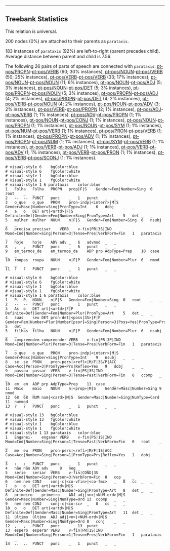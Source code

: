 

--------------------------------------------------------------------------------

## Treebank Statistics

This relation is universal.

200 nodes (0%) are attached to their parents as `parataxis`.

183 instances of `parataxis` (92%) are left-to-right (parent precedes child).
Average distance between parent and child is 7.56.

The following 26 pairs of parts of speech are connected with `parataxis`: [pt-pos/PROPN]()-[pt-pos/VERB]() (60; 30% instances), [pt-pos/NOUN]()-[pt-pos/VERB]() (50; 25% instances), [pt-pos/VERB]()-[pt-pos/VERB]() (33; 17% instances), [pt-pos/NOUN]()-[pt-pos/NOUN]() (11; 6% instances), [pt-pos/NOUN]()-[pt-pos/ADJ]() (5; 3% instances), [pt-pos/NOUN]()-[pt-pos/DET]() (5; 3% instances), [pt-pos/PROPN]()-[pt-pos/NOUN]() (5; 3% instances), [pt-pos/PROPN]()-[pt-pos/ADJ]() (4; 2% instances), [pt-pos/PROPN]()-[pt-pos/DET]() (4; 2% instances), [pt-pos/VERB]()-[pt-pos/NOUN]() (4; 2% instances), [pt-pos/NOUN]()-[pt-pos/ADV]() (3; 2% instances), [pt-pos/VERB]()-[pt-pos/PROPN]() (2; 1% instances), [pt-pos/ADJ]()-[pt-pos/VERB]() (1; 1% instances), [pt-pos/ADV]()-[pt-pos/PROPN]() (1; 1% instances), [pt-pos/NOUN]()-[pt-pos/CONJ]() (1; 1% instances), [pt-pos/NOUN]()-[pt-pos/PROPN]() (1; 1% instances), [pt-pos/NOUN]()-[pt-pos/SYM]() (1; 1% instances), [pt-pos/NUM]()-[pt-pos/VERB]() (1; 1% instances), [pt-pos/PRON]()-[pt-pos/VERB]() (1; 1% instances), [pt-pos/PROPN]()-[pt-pos/ADV]() (1; 1% instances), [pt-pos/PROPN]()-[pt-pos/NUM]() (1; 1% instances), [pt-pos/SYM]()-[pt-pos/VERB]() (1; 1% instances), [pt-pos/VERB]()-[pt-pos/ADJ]() (1; 1% instances), [pt-pos/VERB]()-[pt-pos/ADV]() (1; 1% instances), [pt-pos/VERB]()-[pt-pos/PRON]() (1; 1% instances), [pt-pos/VERB]()-[pt-pos/SCONJ]() (1; 1% instances).


~~~ conllu
# visual-style 6	bgColor:blue
# visual-style 6	fgColor:white
# visual-style 1	bgColor:blue
# visual-style 1	fgColor:white
# visual-style 1 6 parataxis	color:blue
1	Folha	Folha	PROPN	prop|F|S	Gender=Fem|Number=Sing	0	root	_	_
2	--	--	PUNCT	punc	_	1	punct	_	_
3	o_que	o_que	PRON	pron-indp|<interr>|M|S	Gender=Masc|Number=Sing|PronType=Int	6	dobj	_	_
4	a	o	DET	art|<artd>|F|S	Definite=Def|Gender=Fem|Number=Sing|PronType=Art	5	det	_	_
5	mulher	mulher	NOUN	n|F|S	Gender=Fem|Number=Sing	6	nsubj	_	_
6	precisa	precisar	VERB	v-fin|PR|3S|IND	Mood=Ind|Number=Sing|Person=3|Tense=Pres|VerbForm=Fin	1	parataxis	_	_
7	hoje	hoje	ADV	adv	_	6	advmod	_	_
8	,	,	PUNCT	punc	_	6	punct	_	_
9	em_termos_de	em_termos_de	ADP	prp	AdpType=Prep	10	case	_	_
10	roupas	roupa	NOUN	n|F|P	Gender=Fem|Number=Plur	6	nmod	_	_
11	?	?	PUNCT	punc	_	1	punct	_	_

~~~


~~~ conllu
# visual-style 6	bgColor:blue
# visual-style 6	fgColor:white
# visual-style 1	bgColor:blue
# visual-style 1	fgColor:white
# visual-style 1 6 parataxis	color:blue
1	P.	P.	NOUN	n|F|S	Gender=Fem|Number=Sing	0	root	_	_
2	--	--	PUNCT	punc	_	1	punct	_	_
3	As	o	DET	art|<artd>|F|P	Definite=Def|Gender=Fem|Number=Plur|PronType=Art	5	det	_	_
4	suas	seu	DET	pron-det|<poss|3S>|F|P	Gender=Fem|Number=Plur|Number[psor]=Sing|Person=3|Poss=Yes|PronType=Prs	5	det	_	_
5	filhas	filha	NOUN	n|F|P	Gender=Fem|Number=Plur	6	nsubj	_	_
6	compreendem	compreender	VERB	v-fin|PR|3P|IND	Mood=Ind|Number=Plur|Person=3|Tense=Pres|VerbForm=Fin	1	parataxis	_	_
7	o_que	o_que	PRON	pron-indp|<interr>|M|S	Gender=Masc|Number=Sing|PronType=Int	9	nsubj	_	_
8	se	se	PRON	pron-pers|<refl>|M/F|3S/P|ACC	Case=Acc|Person=3|PronType=Prs|Reflex=Yes	9	dobj	_	_
9	passou	passar	VERB	v-fin|PS|3S|IND	Mood=Ind|Number=Sing|Person=3|Tense=Past|VerbForm=Fin	6	ccomp	_	_
10	em	em	ADP	prp	AdpType=Prep	11	case	_	_
11	Maio	maio	NOUN	n|<prop>|M|S	Gender=Masc|Number=Sing	9	nmod	_	_
12	68	68	NUM	num|<card>|M|S	Gender=Masc|Number=Sing|NumType=Card	11	nummod	_	_
13	?	?	PUNCT	punc	_	1	punct	_	_

~~~


~~~ conllu
# visual-style 13	bgColor:blue
# visual-style 13	fgColor:white
# visual-style 1	bgColor:blue
# visual-style 1	fgColor:white
# visual-style 1 13 parataxis	color:blue
1	Enganei-	enganar	VERB	v-fin|PS|1S|IND	Mood=Ind|Number=Sing|Person=1|Tense=Past|VerbForm=Fin	0	root	_	_
2	me	eu	PRON	pron-pers|<refl>|M/F|1S|ACC	Case=Acc|Number=Sing|Person=1|PronType=Prs|Reflex=Yes	1	dobj	_	_
3	:	:	PUNCT	punc	_	1	punct	_	_
4	não	não	ADV	adv	_	8	neg	_	_
5	serie	seriar	VERB	v-fin|COND|3S	Mood=Cnd|Number=Sing|Person=3|VerbForm=Fin	8	cop	_	_
6	nem	nem	CONJ	conj-c|<co-vfin>|<co-fmc>	_	8	cc	_	_
7	o	o	DET	art|<artd>|M|S	Definite=Def|Gender=Masc|Number=Sing|PronType=Art	8	det	_	_
8	primeiro	primeiro	ADJ	adj|<n>|<NUM-ord>|M|S	Gender=Masc|Number=Sing|NumType=Ord	13	ccomp	_	_
9	nem	nem	CONJ	conj-c|<co-sc>	_	8	cc	_	_
10	o	o	DET	art|<artd>|M|S	Definite=Def|Gender=Masc|Number=Sing|PronType=Art	11	det	_	_
11	último	último	ADJ	adj|<n>|<NUM-ord>|M|S	Gender=Masc|Number=Sing|NumType=Ord	8	conj	_	_
12	,	,	PUNCT	punc	_	13	punct	_	_
13	espero	esperar	VERB	v-fin|PR|1S|IND	Mood=Ind|Number=Sing|Person=1|Tense=Pres|VerbForm=Fin	1	parataxis	_	_
14	..	..	PUNCT	punc	_	1	punct	_	_

~~~


